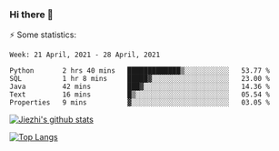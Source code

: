 ### Hi there 👋

⚡ Some statistics:

<!--START_SECTION:waka-->
```text
Week: 21 April, 2021 - 28 April, 2021

Python       2 hrs 40 mins   █████████████▒░░░░░░░░░░░   53.77 % 
SQL          1 hr 8 mins     █████▓░░░░░░░░░░░░░░░░░░░   23.00 % 
Java         42 mins         ███▓░░░░░░░░░░░░░░░░░░░░░   14.36 % 
Text         16 mins         █▒░░░░░░░░░░░░░░░░░░░░░░░   05.54 % 
Properties   9 mins          ▓░░░░░░░░░░░░░░░░░░░░░░░░   03.05 % 
```
<!--END_SECTION:waka-->

[![Jiezhi's github stats](https://github-readme-stats.vercel.app/api?username=Jiezhi&show_icons=true)](https://github.com/Jiezhi/github-readme-stats)

[![Top Langs](https://github-readme-stats.vercel.app/api/top-langs/?username=Jiezhi&hide=javascript,html)](https://github.com/Jiezhi/github-readme-stats)
<!--
**Jiezhi/Jiezhi** is a ✨ _special_ ✨ repository because its `README.md` (this file) appears on your GitHub profile.

Here are some ideas to get you started:

- 🔭 I’m currently working on ...
- 🌱 I’m currently learning ...
- 👯 I’m looking to collaborate on ...
- 🤔 I’m looking for help with ...
- 💬 Ask me about ...
- 📫 How to reach me: ...
- 😄 Pronouns: ...
- ⚡ Fun fact: ...
-->

